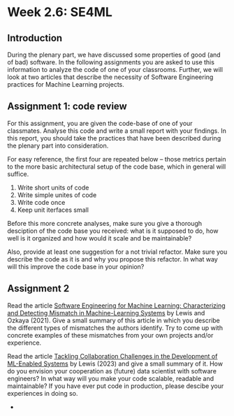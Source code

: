 # Week 2.6: SE4ML

## Introduction

During the plenary part, we have discussed some properties of good (and of bad) software. In the following assignments you are asked to use this information to analyze the code of one of your classrooms. Further, we will look at two articles that describe the necessity of Software Engineering practices for Machine Learning projects.

## Assignment 1: code review

For this assignment, you are given the code-base of one of your classmates. Analyse this code and write a small report with your findings. In this report, you should take the practices that have been described during the plenary part into consideration. 

For easy reference, the first four are repeated below – those metrics pertain to the more basic architectural setup of the code base, which in general will suffice.

1. Write short units of code
2. Write simple unites of code
3. Write code once
4. Keep unit iterfaces small

Before this more concrete analyses, make sure you give a thorough desciption of the code base you received: what is it supposed to do, how well is it organized and how would it scale and be maintainable?

Also, provide at least one suggestion for a not trivial refactor. Make sure you describe the code as it is and why you propose this refactor. In what way will this improve the code base in your opinion?

## Assignment 2

Read the article [Software Engineering for Machine Learning: Characterizing and Detecting Mismatch in Machine-Learning Systems](https://insights.sei.cmu.edu/blog/software-engineering-for-machine-learning-characterizing-and-detecting-mismatch-in-machine-learning-systems/) by Lewis and Ozkaya (2021). Give a small summary of this article in which you describe the different types of mismatches the authors identify. Try to come up with concrete examples of these mismatches from your own projects and/or experience.

Read the article [Tackling Collaboration Challenges in the Development of ML-Enabled Systems](https://insights.sei.cmu.edu/blog/tackling-collaboration-challenges-in-the-development-of-ml-enabled-systems/) by Lewis (2023) and give a small summary of it. How do you envision your cooperation as (future) data scientist with software engineers? In what way will you make your code scalable, readable and maintainable? If you have ever put code in production, please descibe your experiences in doing so.


- 
